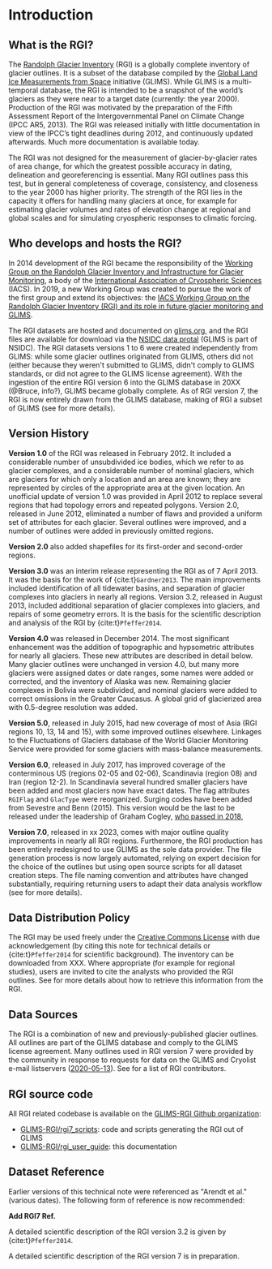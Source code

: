 # Introduction

## What is the RGI?

The [Randolph Glacier Inventory](https://www.glims.org/RGI) (RGI) is a globally complete inventory of glacier outlines. It is a subset of the database compiled by the [Global Land Ice Measurements from Space](https://www.glims.org) initiative (GLIMS). While GLIMS is a multi-temporal database, the RGI is intended to be a snapshot of the world’s glaciers as they were near to a target date (currently: the year 2000). Production of the RGI was motivated by the preparation of the Fifth Assessment Report of the Intergovernmental Panel on Climate Change (IPCC AR5, 2013). The RGI was released initially with little documentation in view of the IPCC’s tight deadlines during 2012, and continuously updated afterwards. Much more documentation is available today.

The RGI was not designed for the measurement of glacier-by-glacier rates of area change, for which the greatest possible accuracy in dating, delineation and georeferencing is essential. Many RGI outlines pass this test, but in general completeness of coverage, consistency, and closeness to the year 2000 has higher priority. The strength of the RGI lies in the capacity it offers for handling many glaciers at once, for example for estimating glacier volumes and rates of elevation change at regional and global scales and for simulating cryospheric responses to climatic forcing.

## Who develops and hosts the RGI?

In 2014 development of the RGI became the responsibility of the [Working Group on the Randolph Glacier Inventory and Infrastructure for Glacier Monitoring](https://cryosphericsciences.org/activities/wg-rgi/), a body of the [International Association of Cryospheric Sciences](https://cryosphericsciences.org) (IACS). In 2019, a new Working Group was created to pursue the work of the first group and extend its objectives: the [IACS Working Group on the Randolph Glacier Inventory (RGI) and its role in future glacier monitoring and GLIMS](https://cryosphericsciences.org/activities/working-groups/rgi-working-group/).

The RGI datasets are hosted and documented on [glims.org](https://www.glims.org/RGI), and the RGI files are available for download via the [NSIDC data protal](https://nsidc.org/data/nsidc-0770) (GLIMS is part of NSIDC). The RGI datasets versions 1 to 6 were created independently from GLIMS: while some glacier outlines originated from GLIMS, others did not (either because they weren't submitted to GLIMS, didn't comply to GLIMS standards, or did not agree to the GLIMS license agreement). With the ingestion of the entire RGI version 6 into the GLIMS database in 20XX (@Bruce, info?), GLIMS became globally complete. As of RGI version 7, the RGI is now entirely drawn from the GLIMS database, making of RGI a subset of GLIMS (see [](04_revisions) for more details).

## Version History

**Version 1.0** of the RGI was released in February 2012. It included a considerable number of unsubdivided ice bodies, which we refer to as glacier complexes, and a considerable number of nominal glaciers, which are glaciers for which only a location and an area are known; they are represented by circles of the appropriate area at the given location. An unofficial update of version 1.0 was provided in April 2012 to replace several regions that had topology errors and repeated polygons. Version 2.0, released in June 2012, eliminated a number of flaws and provided a uniform set of attributes for each glacier. Several outlines were improved, and a number of outlines were added in previously omitted regions. 

**Version 2.0** also added shapefiles for its first-order and second-order regions.

**Version 3.0** was an interim release representing the RGI as of 7 April 2013. It was the basis for the work of {cite:t}`Gardner2013`. The main improvements included identification of all tidewater basins, and separation of glacier complexes into glaciers in nearly all regions. Version 3.2, released in August 2013, included additional separation of glacier complexes into glaciers, and repairs of some geometry errors. It is the basis for the scientific description and analysis of the RGI by {cite:t}`Pfeffer2014`.

**Version 4.0** was released in December 2014. The most significant enhancement was the addition of topographic and hypsometric attributes for nearly all glaciers. These new attributes are described in detail below. Many glacier outlines were unchanged in version 4.0, but many more glaciers were assigned dates or date ranges, some names were added or corrected, and the inventory of Alaska was new. Remaining glacier complexes in Bolivia were subdivided, and nominal glaciers were added to correct omissions in the Greater Caucasus. A global grid of glacierized area with 0.5-degree resolution was added.

**Version 5.0**, released in July 2015, had new coverage of most of Asia (RGI regions 10, 13, 14 and 15), with some improved outlines elsewhere. Linkages to the Fluctuations of Glaciers database of the World Glacier Monitoring Service were provided for some glaciers with mass-balance measurements.

**Version 6.0**, released in July 2017, has improved coverage of the conterminous US (regions 02-05 and 02-06), Scandinavia (region 08) and Iran (region 12-2). In Scandinavia several hundred smaller glaciers have been added and most glaciers now have exact dates. The flag attributes `RGIFlag` and `GlacType` were reorganized. Surging codes have been added from Sevestre and Benn (2015). This version would be the last to be released under the leadership of Graham Cogley, [who passed in 2018](https://www.igsoc.org/j-graham-cogley-1948-2018),

**Version 7.0**, released in xx 2023, comes with major outline quality improvements in nearly all RGI regions. Furthermore, the RGI production has been entirely redesigned to use GLIMS as the sole data provider. The file generation process is now largely automated, relying on expert decision for the choice of the outlines but using open source scripts for all dataset creation steps. The file naming convention and attributes have changed substantially, requiring returning users to adapt their data analysis workflow (see [](04_revisions) for more details).

## Data Distribution Policy

The RGI may be used freely under the [Creative Commons License](https://creativecommons.org/licenses/by/4.0) with due acknowledgement (by citing this note for technical details or {cite:t}`Pfeffer2014` for scientific background). The inventory can be downloaded from XXX. Where appropriate (for example for regional studies), users are invited to cite the analysts who provided the RGI outlines. See [](03_data_decription) for more details about how to retrieve this information from the RGI.

## Data Sources

The RGI is a combination of new and previously-published glacier outlines. All outlines are part of the GLIMS database and comply to the GLIMS license agreement. Many outlines used in RGI version 7 were provided by the community in response to requests for data on the GLIMS and Cryolist e-mail listservers ([2020-05-13](https://lists.cryolist.org/pipermail/cryolist/2020-May/005135.html)). See [](tables/data_sources) for a list of RGI contributors.

## RGI source code

All RGI related codebase is available on the [GLIMS-RGI Github organization](https://github.com/GLIMS-RGI):
- [GLIMS-RGI/rgi7_scripts](https://github.com/GLIMS-RGI/rgi7_scripts): code and scripts generating the RGI out of GLIMS
- [GLIMS-RGI/rgi_user_guide](https://github.com/GLIMS-RGI/rgi_user_guide): this documentation

## Dataset Reference

Earlier versions of this technical note were referenced as "Arendt et al." (various dates). The following form of reference is now recommended: 

**Add RGI7 Ref.**

A detailed scientific description of the RGI version 3.2 is given by {cite:t}`Pfeffer2014`.

A detailed scientific description of the RGI version 7 is in preparation.
